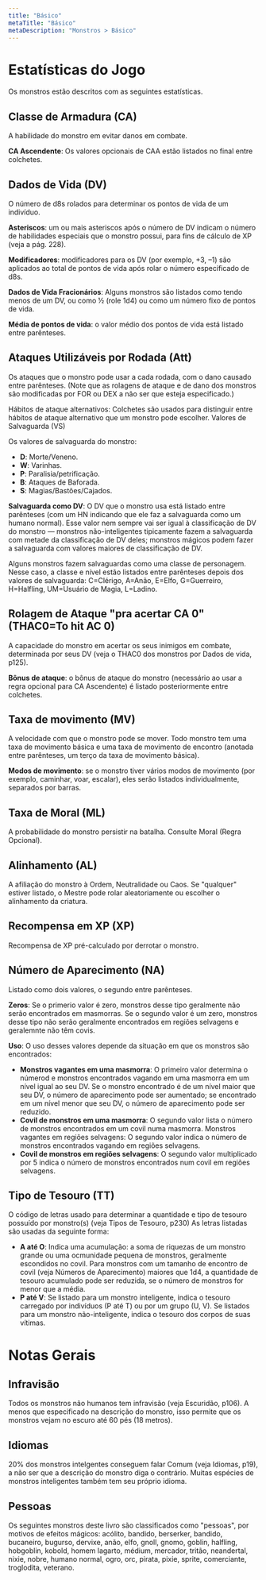 ```yaml
---
title: "Básico"
metaTitle: "Básico"
metaDescription: "Monstros > Básico"
---
```




# Estatísticas do Jogo

Os monstros estão descritos com as seguintes estatísticas.

## Classe de Armadura (CA)

A habilidade do monstro em evitar danos em combate.

**CA Ascendente**: Os valores opcionais de CAA estão listados no final entre colchetes.

## Dados de Vida (DV)

O número de d8s rolados para determinar os pontos de vida de um indivíduo.

**Asteriscos**: um ou mais asteriscos após o número de DV indicam o número de habilidades especiais que o monstro possui, para fins de cálculo de XP (veja a pág. 228).

**Modificadores**: modificadores para os DV (por exemplo, +3, –1) são aplicados ao total de pontos de vida após rolar o número especificado de d8s.

**Dados de Vida Fracionários**: Alguns monstros são listados como tendo menos de um DV, ou como ½ (role 1d4) ou como um número fixo de pontos de vida.

**Média de pontos de vida**: o valor médio dos pontos de vida está listado entre parênteses.

## Ataques Utilizáveis por Rodada (Att)

Os ataques que o monstro pode usar a cada rodada, com o dano causado entre parênteses. (Note que as rolagens de ataque e de dano dos monstros são modificadas por FOR ou DEX a não ser que esteja especificado.)

Hábitos de ataque alternativos: Colchetes são usados para distinguir entre hábitos de ataque alternativo que um monstro pode escolher.
Valores de Salvaguarda (VS)

Os valores de salvaguarda do monstro:

* **D**: Morte/Veneno.
* **W**: Varinhas.
* **P**: Paralisia/petrificação.
* **B**: Ataques de Baforada.
* **S**: Magias/Bastões/Cajados.

**Salvaguarda como DV**: O DV que o monstro usa está listado entre parênteses (com um HN indicando que ele faz a salvaguarda como um humano normal). Esse valor nem sempre vai ser igual à classificação de DV do monstro — monstros não-inteligentes tipicamente fazem a salvaguarda com metade da classificação de DV deles; monstros mágicos podem fazer a salvaguarda com valores maiores de classificação de DV.

Alguns monstros fazem salvaguardas como uma classe de personagem. Nesse caso, a classe e nível estão listados entre parênteses depois dos valores de salvaguarda: C=Clérigo, A=Anão, E=Elfo, G=Guerreiro, H=Halfling, UM=Usuário de Magia, L=Ladino.

## Rolagem de Ataque "pra acertar CA 0" (THAC0=To hit AC 0)

A capacidade do monstro em acertar os seus inimigos em combate, determinada por seus DV (veja o THAC0 dos monstros por Dados de vida, p125).

**Bônus de ataque**: o bônus de ataque do monstro (necessário ao usar a regra opcional para CA Ascendente) é listado posteriormente entre colchetes.

## Taxa de movimento (MV)

A velocidade com que o monstro pode se mover. Todo monstro tem uma taxa de movimento básica e uma taxa de movimento de encontro (anotada entre parênteses, um terço da taxa de movimento básica).

**Modos de movimento**: se o monstro tiver vários modos de movimento (por exemplo, caminhar, voar, escalar), eles serão listados individualmente, separados por barras.

## Taxa de Moral (ML)

A probabilidade do monstro persistir na batalha. Consulte Moral (Regra Opcional).

## Alinhamento (AL)

A afiliação do monstro à Ordem, Neutralidade ou Caos. Se "qualquer" estiver listado, o Mestre pode rolar aleatoriamente ou escolher o alinhamento da criatura.

## Recompensa em XP (XP)

Recompensa de XP pré-calculado por derrotar o monstro.

## Número de Aparecimento (NA)

Listado como dois valores, o segundo entre parênteses.

**Zeros**: Se o primerio valor é zero, monstros desse tipo geralmente não serão encontrados em masmorras. Se o segundo valor é um zero, monstros desse tipo não serão geralmente encontrados em regiões selvagens e geralemnte não têm covis.

**Uso**: O uso desses valores depende da situação em que os monstros são encontrados:

* **Monstros vagantes em uma masmorra**: O primeiro valor determina o númerod e monstros encontrados vagando em uma masmorra em um nível igual ao seu DV. Se o monstro encontrado é de um nível maior que seu DV, o número de aparecimento pode ser aumentado; se encontrado em um nível menor que seu DV, o número de aparecimento pode ser reduzido.
* **Covil de monstros em uma masmorra**: O segundo valor lista o número de monstros encontrados em um covil numa masmorra.
Monstros vagantes em regiões selvagens: O segundo valor indica o número de monstros encontrados vagando em regiões selvagens.
* **Covil de monstros em regiões selvagens**: O segundo valor multiplicado por 5 indica o número de monstros encontrados num covil em regiões selvagens.

## Tipo de Tesouro (TT)

O código de letras usado para determinar a quantidade e tipo de tesouro possuído por monstro(s) (veja Tipos de Tesouro, p230) As letras listadas são usadas da seguinte forma:

* **A até O**: Indica uma acumulação: a soma de riquezas de um monstro grande ou uma ocmunidade pequena de monstros, geralmente escondidos no covil. Para monstros com um tamanho de encontro de covil (veja Números de Aparecimento) maiores que 1d4, a quantidade de tesouro acumulado pode ser reduzida, se o número de monstros for menor que a média.
* **P até V**: Se listado para um monstro inteligente, indica o tesouro carregado por indivíduos (P até T) ou por um grupo (U, V). Se listados para um monstro não-inteligente, indica o tesouro dos corpos de suas vítimas.

# Notas Gerais

## Infravisão

Todos os monstros não humanos tem infravisão (veja Escuridão, p106). A menos que especificado na descrição do monstro, isso permite que os monstros vejam no escuro até 60 pés (18 metros).

## Idiomas

20% dos monstros intelgentes conseguem falar Comum (veja Idiomas, p19), a não ser que a descrição do monstro diga o contrário. Muitas espécies de monstros inteligentes também tem seu próprio idioma.

## Pessoas

Os seguintes monstros deste livro são classificados como "pessoas", por motivos de efeitos mágicos: acólito, bandido, berserker, bandido, bucaneiro, bugurso, dervixe, anão, elfo, gnoll, gnomo, goblin, halfling, hobgoblin, kobold, homem lagarto, médium, mercador, tritão, neandertal, nixie, nobre, humano normal, ogro, orc, pirata, pixie, sprite, comerciante, troglodita, veterano.
